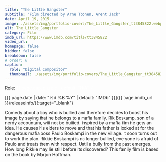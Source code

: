 ```yaml
---
title: "The Little Gangster"
subtitle: "Film directed by Arne Toonen, Arent Jack"
date: April 19, 2015
image: ./assets/img/portfolio-covers/The_Little_Gangster_tt3845822.webp
alt: The_Little_Gangster
category: Film
imdb_url: https://www.imdb.com/title/tt3845822
video_url: 
homepage: false
hidden: false
breakdown: false
# order: 0
caption:
  role: "Digital Compositor"
  thumbnail: ./assets/img/portfolio-covers/The_Little_Gangster_tt3845822.webp
---
```

Role: <span style="color:white">{{ page.caption.role | default: "N/A" }}</span>

[{{ page.date | date: "%d %B %Y" | default: "IMDb" }}]({{ page.imdb_url }}/releaseinfo/){:target="_blank"}

Comedy about a boy who is bullied and therefore decides to boost his image by saying that he belongs to a mafia family. Rik Boskamp, son of a nerdy accountant, will not be bullied. Inspired by a mafia film he gets an idea. He causes his elders to move and that his father is looked at for the dangerous mafia boss Paulo Boskampi in the new village. It soon turns out to work the plan. Rikkie Boskampi is no longer bullied, everyone is afraid of Paulo and treats them with respect. Until a bully from the past emerges. How long Rikkie may lie still before its discovered? This family film is based on the book by Marjon Hoffman.
